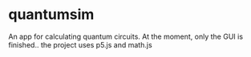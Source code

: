 # quantumsim
An app for calculating quantum circuits. At the moment, only the GUI is finished..
the project uses p5.js and math.js
